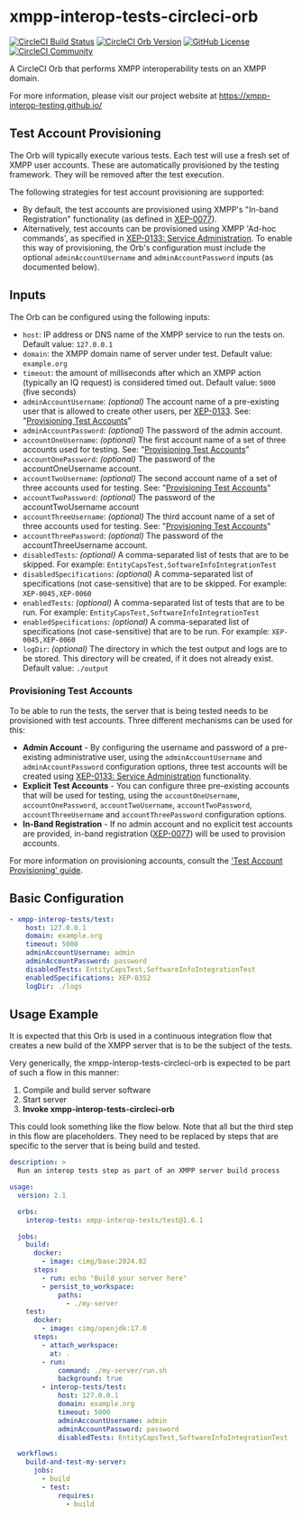 # xmpp-interop-tests-circleci-orb

[![CircleCI Build Status](https://circleci.com/gh/XMPP-Interop-Testing/xmpp-interop-tests-circleci-orb.svg?style=shield "CircleCI Build Status")](https://circleci.com/gh/XMPP-Interop-Testing/xmpp-interop-tests-circleci-orb) [![CircleCI Orb Version](https://badges.circleci.com/orbs/xmpp-interop-tests/test.svg)](https://circleci.com/developer/orbs/orb/xmpp-interop-test/test) [![GitHub License](https://img.shields.io/badge/license-MIT-lightgrey.svg)](https://raw.githubusercontent.com/XMPP-Interop-Testing/xmpp-interop-tests-circleci-orb/master/LICENSE) [![CircleCI Community](https://img.shields.io/badge/community-CircleCI%20Discuss-343434.svg)](https://discuss.circleci.com/c/ecosystem/orbs)

A CircleCI Orb that performs XMPP interoperability tests on an XMPP domain.

For more information, please visit our project website at https://xmpp-interop-testing.github.io/

## Test Account Provisioning

The Orb will typically execute various tests. Each test will use a fresh set of XMPP user accounts. These are
automatically provisioned by the testing framework. They will be removed after the test execution.

The following strategies for test account provisioning are supported:

- By default, the test accounts are provisioned using XMPP's "In-band Registration" functionality (as defined in
  [XEP-0077](https://xmpp.org/extensions/xep-0077.html)).
- Alternatively, test accounts can be provisioned using XMPP 'Ad-hoc commands', as specified in
  [XEP-0133: Service Administration](https://xmpp.org/extensions/xep-0133.html). To enable this way of provisioning, the
  Orb's configuration must include the optional `adminAccountUsername` and `adminAccountPassword` inputs (as
  documented below).

## Inputs

The Orb can be configured using the following inputs:

- `host`: IP address or DNS name of the XMPP service to run the tests on. Default value: `127.0.0.1`
- `domain`: the XMPP domain name of server under test. Default value: `example.org`
- `timeout`: the amount of milliseconds after which an XMPP action (typically an IQ request) is considered timed out. Default value: `5000` (five seconds)
- `adminAccountUsername`: _(optional)_ The account name of a pre-existing user that is allowed to create other users, per [XEP-0133](https://xmpp.org/extensions/xep-0133.html). See: "[Provisioning Test Accounts](#provisioning-test-accounts)"
- `adminAccountPassword`: _(optional)_ The password of the admin account.
- `accountOneUsername`: _(optional)_ The first account name of a set of three accounts used for testing. See: "[Provisioning Test Accounts](#provisioning-test-accounts)"
- `accountOnePassword`: _(optional)_ The password of the accountOneUsername account.
- `accountTwoUsername`: _(optional)_ The second account name of a set of three accounts used for testing. See: "[Provisioning Test Accounts](#provisioning-test-accounts)"
- `accountTwoPassword`: _(optional)_ The password of the accountTwoUsername account
- `accountThreeUsername`: _(optional)_ The third account name of a set of three accounts used for testing. See: "[Provisioning Test Accounts](#provisioning-test-accounts)"
- `accountThreePassword`: _(optional)_ The password of the accountThreeUsername account.
- `disabledTests`: _(optional)_ A comma-separated list of tests that are to be skipped. For example: `EntityCapsTest,SoftwareInfoIntegrationTest`
- `disabledSpecifications`: _(optional)_ A comma-separated list of specifications (not case-sensitive) that are to be skipped. For example: `XEP-0045,XEP-0060`
- `enabledTests`: _(optional)_ A comma-separated list of tests that are to be run. For example: `EntityCapsTest,SoftwareInfoIntegrationTest`
- `enabledSpecifications`: _(optional)_ A comma-separated list of specifications (not case-sensitive) that are to be run. For example: `XEP-0045,XEP-0060`
- `logDir`: _(optional)_ The directory in which the test output and logs are to be stored. This directory will be created, if it does not already exist. Default value: `./output`

### Provisioning Test Accounts

To be able to run the tests, the server that is being tested needs to be provisioned with test accounts. Three different mechanisms can be used for this:
- **Admin Account** - By configuring the username and password of a pre-existing administrative user, using the `adminAccountUsername` and `adminAccountPassword` configuration options, three test accounts will be created using [XEP-0133: Service Administration](https://xmpp.org/extensions/xep-0133.html) functionality.
- **Explicit Test Accounts** - You can configure three pre-existing accounts that will be used for testing, using the `accountOneUsername`, `accountOnePassword`, `accountTwoUsername`, `accountTwoPassword`, `accountThreeUsername` and `accountThreePassword` configuration options.
- **In-Band Registration** - If no admin account and no explicit test accounts are provided, in-band registration ([XEP-0077](https://xmpp.org/extensions/xep-0077.html)) will be used to provision accounts.

For more information on provisioning accounts, consult the ['Test Account Provisioning' guide](https://xmpp-interop-testing.github.io/documentation/provisioning-accounts).

## Basic Configuration

```yaml
- xmpp-interop-tests/test:
    host: 127.0.0.1
    domain: example.org
    timeout: 5000
    adminAccountUsername: admin
    adminAccountPassword: password
    disabledTests: EntityCapsTest,SoftwareInfoIntegrationTest
    enabledSpecifications: XEP-0352
    logDir: ./logs
```

## Usage Example

It is expected that this Orb is used in a continuous integration flow that creates a new build of the XMPP server
that is to be the subject of the tests.

Very generically, the xmpp-interop-tests-circleci-orb is expected to be part of such a flow in this manner:

1. Compile and build server software
2. Start server
3. **Invoke xmpp-interop-tests-circleci-orb**

This could look something like the flow below. Note that all but the third step in this flow are placeholders. They need to be replaced by steps that are specific to the server that is being build and tested.

```yaml
description: >
  Run an interop tests step as part of an XMPP server build process

usage:
  version: 2.1

  orbs:
    interop-tests: xmpp-interop-tests/test@1.6.1

  jobs:
    build:
      docker:
        - image: cimg/base:2024.02
      steps:
        - run: echo "Build your server here"
        - persist_to_workspace:
            paths:
              - ./my-server
    test:
      docker:
        - image: cimg/openjdk:17.0
      steps:
        - attach_workspace:
          at: .
        - run:
            command: ./my-server/run.sh
            background: true
        - interop-tests/test:
            host: 127.0.0.1
            domain: example.org
            timeout: 5000
            adminAccountUsername: admin
            adminAccountPassword: password
            disabledTests: EntityCapsTest,SoftwareInfoIntegrationTest

  workflows:
    build-and-test-my-server:
      jobs:
        - build
        - test:
            requires:
              - build
```

